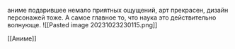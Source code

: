 аниме подарившее немало приятных ощущений, арт прекрасен, дизайн персонажей тоже. А самое главное то, что наука это действительно волнующе.
![[Pasted image 20231023230115.png]]

[[Аниме]]